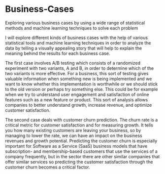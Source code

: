 # Business-Cases
Exploring various business cases by using a wide range of statistical methods and machine learning techniques to solve each problem

I will explore different kinds of business cases with the help of various statistical tools and machine learning techniques in order to analyze the data by telling a visually appealing story that will help to explain the meaning behind the results for each business case.

The first case involves A/B testing which consists of a randomized experiment with two variants, A and B, in order to determine which of the two variants is more effective. For a business, this sort of testing gives valuable information when something new is being implemented and we want to know whether this implementation is worthwhile or we should stick to the old version or perhaps try something else. This could be for example when we try to understand user engagement and satisfaction of online features such as a new feature or product. This sort of analysis allows companies to better understand growth, increase revenue, and optimize customer satisfaction.

The second case deals with customer churn prediction. The churn rate is a critical metric for customer satisfaction and for measuring growth. It tells you how many existing customers are leaving your business, so by managing to lower the rate, we can have an impact on the business revenues and growth potential. Predicting the customer churn is especially important for Software as a Service (SaaS) business models that have subscription- and membership-based customers that use the services of a company frequently, but in the sector there are other similar companies that offer similar services so predicting the customer satisfaction through the customer churn becomes a critical factor.
